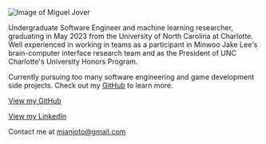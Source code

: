 ![Image of Miguel Jover]('/assets/MiguelJover.jpg')

Undergraduate Software Engineer and machine learning researcher, graduating in May 2023 from the University of North Carolina at Charlotte. Well experienced in working in teams as a participant in Minwoo Jake Lee's brain-computer interface research team and as the President of UNC Charlotte's University Honors Program.

Currently pursuing too many software engineering and game development side projects. Check out my [GitHub](https://github.com/mianjoto) to learn more.

[View my GitHub](https://github.com/mianjoto)

[View my LinkedIn](https://www.linkedin.com/in/mianjoto/)

Contact me at [mianjoto@gmail.com](mailto:mianjoto@gmail.com)
